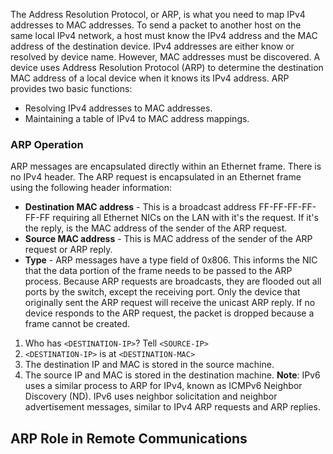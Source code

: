 The Address Resolution Protocol, or ARP, is what you need to map IPv4 addresses to MAC addresses. To send a packet to another host on the same local IPv4 network, a host must know the IPv4 address and the MAC address of the destination device. IPv4 addresses are either know or resolved by device name. However, MAC addresses must be discovered.
A device uses Address Resolution Protocol (ARP) to determine the destination MAC address of a local device when it knows its IPv4 address.
ARP provides two basic functions:
- Resolving IPv4 addresses to MAC addresses.
- Maintaining a table of IPv4 to MAC address mappings.
### ARP Operation
ARP messages are encapsulated directly within an Ethernet frame. There is no IPv4 header. The ARP request is encapsulated in an Ethernet frame using the following header information:
- **Destination MAC address** - This is a broadcast address FF-FF-FF-FF-FF-FF requiring all Ethernet NICs on the LAN with it's the request. If it's the reply, is the MAC address of the sender of the ARP request.
- **Source MAC address** - This is MAC address of the sender of the ARP request or ARP reply.
- **Type** - ARP messages have a type field of 0x806. This informs the NIC that the data portion of the frame needs to be passed to the ARP process.
Because ARP requests are broadcasts, they are flooded out all ports by the switch, except the receiving port.
Only the device that originally sent the ARP request will receive the unicast ARP reply.
If no device responds to the ARP request, the packet is dropped because a frame cannot be created.

1.  Who has `<DESTINATION-IP>`? Tell `<SOURCE-IP>`
2. `<DESTINATION-IP>` is at `<DESTINATION-MAC>`
3. The destination IP and MAC is stored in the source machine.
4. The source IP and MAC is stored in the destination machine.
**Note**: IPv6 uses a similar process to ARP for IPv4, known as ICMPv6 Neighbor Discovery (ND). IPv6 uses neighbor solicitation and neighbor advertisement messages, similar to IPv4 ARP requests and ARP replies.

## ARP Role in Remote Communications
